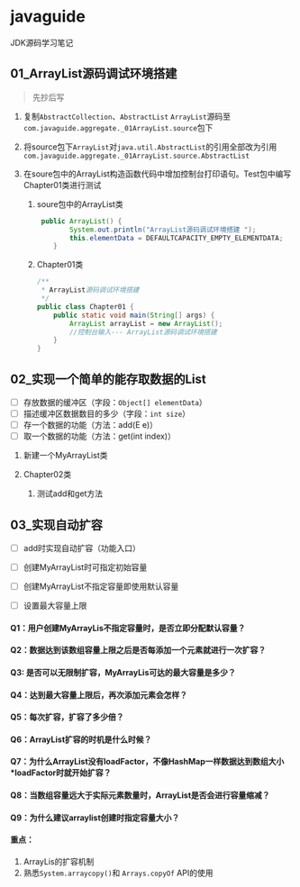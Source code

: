# javaguide
JDK源码学习笔记


## 01_ArrayList源码调试环境搭建

> 先抄后写

1. 复制`AbstractCollection`、`AbstractList` `ArrayList`源码至`com.javaguide.aggregate._01ArrayList.source`包下

2. 将source包下`ArrayList`对`java.util.AbstractList`的引用全部改为引用`com.javaguide.aggregate._01ArrayList.source.AbstractList`

3. 在soure包中的ArrayList构造函数代码中增加控制台打印语句。Test包中编写Chapter01类进行测试

   1. soure包中的ArrayList类

      ```java
       public ArrayList() {
              System.out.println("ArrayList源码调试环境搭建 ");
              this.elementData = DEFAULTCAPACITY_EMPTY_ELEMENTDATA;
          }
      ```

   2. Chapter01类

      ```java
      /**
       * ArrayList源码调试环境搭建
       */
      public class Chapter01 {
          public static void main(String[] args) {
              ArrayList arrayList = new ArrayList();
              //控制台输入--- ArrayList源码调试环境搭建
          }
      }
      ```

     

## 02_实现一个简单的能存取数据的List

- [ ] 存放数据的缓冲区（字段：`Object[] elementData`）
- [ ] 描述缓冲区数据数目的多少（字段：`int size`）
- [ ] 存一个数据的功能（方法：add(E e)）
- [ ] 取一个数据的功能（方法：get(int index)）

1. 新建一个MyArrayList类

2. Chapter02类

   1. 测试add和get方法



## 03_实现自动扩容

- [ ] add时实现自动扩容（功能入口）

- [ ] 创建MyArrayList时可指定初始容量
- [ ] 创建MyArrayList不指定容量即使用默认容量
- [ ] 设置最大容量上限



#### Q1：用户创建MyArrayLis不指定容量时，是否立即分配默认容量？

#### Q2：数据达到该数组容量上限之后是否每添加一个元素就进行一次扩容？

#### Q3:   是否可以无限制扩容，MyArrayLis可达的最大容量是多少？

#### Q4：达到最大容量上限后，再次添加元素会怎样？

#### Q5：每次扩容，扩容了多少倍？

#### Q6：ArrayList扩容的时机是什么时候？

#### Q7：为什么ArrayList没有loadFactor，不像HashMap一样数据达到数组⼤⼩*loadFactor时就开始扩容？

#### Q8：当数组容量远大于实际元素数量时，ArrayList是否会进行容量缩减？

#### Q9：为什么建议arraylist创建时指定容量大小？


#### 重点：

1. ArrayLis的扩容机制
2. 熟悉`System.arraycopy()`和 `Arrays.copyOf` API的使用

